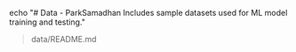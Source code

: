 echo "# Data - ParkSamadhan
Includes sample datasets used for ML model training and testing."
> data/README.md
